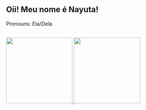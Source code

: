 ## Oii! Meu nome é Nayuta!
Pronouns: Ela/Dela

##

 <div>
  <a href="https://github.com/Nnayuta">
  <img height="180em" src="https://github-readme-stats.vercel.app/api?username=Nnayuta&show_icons=true&include_all_commits=true&count_private=true&bg_color=45,8e2de2,4a00e0&title_color=fff&icon_color=fff&border_color=000&text_color=fff"/>
  <img height="180em" src="https://github-readme-stats.vercel.app/api/top-langs/?username=Nnayuta&layout=compact&langs_count=7&bg_color=45,8e2de2,4a00e0&title_color=fff&icon_color=fff&border_color=000&text_color=fff"/>
</div>
 
 ##
 
